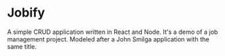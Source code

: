 # Jobify

A simple CRUD application written in React and Node.
It's a demo of a job management project.
Modeled after a John Smilga application with the same title.
